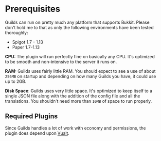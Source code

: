 # Prerequisites
Guilds can run on pretty much any platform that supports Bukkit. Please don't hold me to that as only the following environments have been tested thoroughly:
* Spigot 1.7 - 1.13
* Paper 1.7-1.13

**CPU:** The plugin will run perfectly fine on basically any CPU. It's optimized to be smooth and non-intensive to the server it runs on.

**RAM:** Guilds uses fairly little RAM. You should expect to see a use of about `256MB` on startup and depending on how many Guilds you have, it could use up to 2GB.

**Disk Space**: Guilds uses very little space. It's optimized to keep itself to a single JSON file along with the addition of the config file and all the translations. You shouldn't need more than `10MB` of space to run properly.

## Required Plugins
Since Guilds handles a lot of work with economy and permissions, the plugin does depend upon [Vualt](https://www.spigotmc.org/resources/34315/).